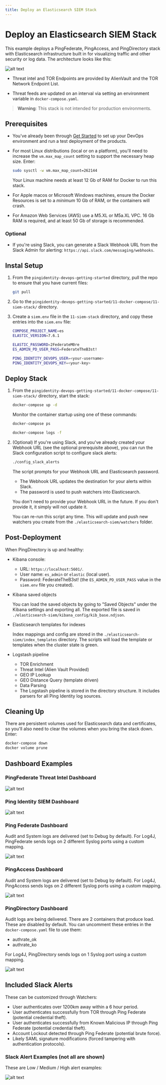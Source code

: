 ```yaml
---
title: Deploy an Elasticsearch SIEM Stack
---
```

# Deploy an Elasticsearch SIEM Stack

This example deploys a PingFederate, PingAccess, and PingDirectory stack with Elasticsearch infrastructure built in for visualizing traffic and other security or log data. The architecture looks like this:

![alt text](../images/Architecture.png "Architecture Overview")

* Threat intel and TOR Endpoints are  provided by AlienVault and the TOR Network Endpoint List.

* Threat feeds are updated on an interval via setting an environment variable in `docker-compose.yaml`.

> **Warning**: This stack is not intended for production environments.

## Prerequisites

* You've already been through [Get Started](../get-started/getStarted.md) to set up your DevOps environment and run a test deployment of the products.

* For most Linux distributions (local or on a platform), you'll need to increase the `vm.max_map_count` setting to support the necessary heap size. Enter:

  ```sh
  sudo sysctl -w vm.max_map_count=262144
  ```

  Your Linux machine needs at least 12 Gb of RAM for Docker to run this stack.

* For Apple macos or Microsoft Windows machines, ensure the Docker Resources is set to a *minimum* 10 Gb of RAM, or the containers will crash.

* For Amazon Web Services (AWS) use a M5.XL or M5a.XL VPC. 16 Gb RAM is required, and at least 50 Gb of storage is recommended.

### Optional

* If you're using Slack, you can generate a Slack Webhook URL from the Slack Admin for alerting: `https://api.slack.com/messaging/webhooks`.

## Instal Setup

1. From the `pingidentity-devops-getting-started` directory, pull the repo to ensure that you have current files:

      ```sh
      git pull
      ```

1. Go to the `pingidentity-devops-getting-started/11-docker-compose/11-siem-stack/` directory.

1. Create a `siem.env` file in the `11-siem-stack` directory, and copy these entries into the `siem.env` file:

      ```sh
      COMPOSE_PROJECT_NAME=es
      ELASTIC_VERSION=7.6.1

      ELASTIC_PASSWORD=2FederateM0re
      ES_ADMIN_PD_USER_PASS=FederateTheB3st!

      PING_IDENTITY_DEVOPS_USER=<your-username>
      PING_IDENTITY_DEVOPS_KEY=<your-key>
      ```

## Deploy Stack

1. From the `pingidentity-devops-getting-started/11-docker-compose/11-siem-stack/` directory, start the stack:

      ```sh
      docker-compose up -d
      ```

      Monitor the container startup using one of these commands:

      ```sh
      docker-compose ps
      ```

      ```sh
      docker-compose logs -f
      ```

1. (Optional) If you're using Slack, and you've already created your Webhook URL (see the optional prerequisite above), you can run the Slack configuration script to configure slack alerts:

      ```sh
      ./config_slack_alerts
      ```

      The script prompts for your Webhook URL and Elasticsearch password.

      * The Webhook URL updates the destination for your alerts within Slack.
      * The password is used to push watchers into Elasticsearch.

      You don't need to provide your Webhook URL in the future. If you don't provide it, it simply will not update it.

      You can re-run this script any time. This will update and push new watchers you create from the `./elasticsearch-siem/watchers` folder.

## Post-Deployment

When PingDirectory is up and healthy:

* Kibana console:

  * URL: `https://localhost:5601/`.
  * User name: `es_admin` or `elastic` (local user).
  * Password: FederateTheB3st! (the `ES_ADMIN_PD_USER_PASS` value in the `siem.env` file you created).

* Kibana saved objects

  You can load the saved objects by going to "Saved Objects" under the Kibana settings and exporting all. The exported file is saved in `./elasticsearch-siem/kibana_config/kib_base.ndjson`.

* Elasticsearch templates for indexes

  Index mappings and config are stored in the `./elasticsearch-siem/index_templates` directory. The scripts will load the template or templates when the cluster state is green.

* Logstash pipeline

  * TOR Enrichment
  * Threat Intel (Alien Vault Provided)
  * GEO IP Lookup
  * GEO Distance Query (template driven)
  * Data Parsing
  * The Logstash pipeline is stored in the directory structure. It includes parsers for all Ping Identity log sources.

## Cleaning Up

There are persistent volumes used for Elasticsearch data and certificates, so you'll also need to clear the volumes when you bring the stack down. Enter:

```sh
docker-compose down
docker volume prune
```

## Dashboard Examples

### PingFederate Threat Intel Dashboard

![alt text](../images/threat_intel_dash.png "SIEM Dashboard")

### Ping Identity SIEM Dashboard

![alt text](../images/dashboard.png "SIEM Dashboard")

### Ping Federate Dashboard

Audit and System logs are delivered (set to Debug by default). For Log4J, PingFederate sends logs on 2 different Syslog ports using a custom mapping.

![alt text](../images/pingfederate_dashboard.png "PingFederate Basic Demo Dashboard")

### PingAccess Dashboard

Audit and System logs are delivered (set to Debug by default). For Log4J, PingAccess sends logs on 2 different Syslog ports using a custom mapping.

![alt text](../images/pingaccess_dashboard.png "PingAccess Basic Demo Dashboard")

### PingDirectory Dashboard

Audit logs are being delivered. There are 2 containers that produce load. These are disabled by default. You can uncomment these entries in the `docker-compose.yaml` file to use them:

* authrate_ok
* authrate_ko

For Log4J, PingDirectory sends logs on 1 Syslog port using a custom mapping.

![alt text](../images/pingdirectory_dashboard.png "PingDirectory Demo Dashboard")

## Included Slack Alerts

These can be customized through Watchers:

* User authenticates over 1200km away within a 6 hour period.
* User authenticates successfully from TOR through Ping Federate (potential credential theft).
* User authenticates successfully from Known Malicious IP through Ping Federate (potential credential theft).
* Account Lockout detected through Ping Federate (potential brute force).
* Likely SAML signature modifications (forced tampering with authentication protocols).

### Slack Alert Examples (not all are shown)

These are Low / Medium / High alert examples:

![alt text](../images/slack_alert_examples.png "Successful Login From TOR Networks.")
